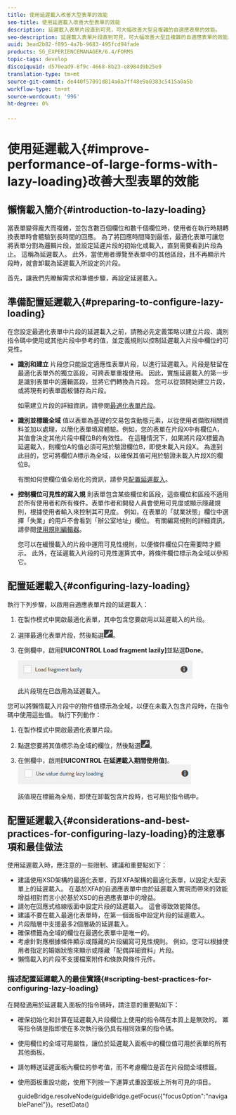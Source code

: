 ```yaml
---
title: 使用延遲載入改善大型表單的效能
seo-title: 使用延遲載入改善大型表單的效能
description: 延遲載入表單片段直到可見，可大幅改善大型且複雜的自適應表單的效能。
seo-description: 延遲載入表單片段直到可見，可大幅改善大型且複雜的自適應表單的效能。
uuid: 3ead2b82-f895-4a7b-9683-495fcd94fade
products: SG_EXPERIENCEMANAGER/6.4/FORMS
topic-tags: develop
discoiquuid: d570ead9-8f9c-4668-8b23-e8984d9b25e9
translation-type: tm+mt
source-git-commit: de440f57091d814a0a7ff48e9a0383c5415a0a5b
workflow-type: tm+mt
source-wordcount: '996'
ht-degree: 0%

---
```



# 使用延遲載入{#improve-performance-of-large-forms-with-lazy-loading}改善大型表單的效能

## 懶惰載入簡介{#introduction-to-lazy-loading}

當表單變得龐大而複雜，並包含數百個欄位和數千個欄位時，使用者在執行時期轉換表單時會體驗到長時間的回應。 為了將回應時間降到最低，最適化表單可讓您將表單分割為邏輯片段，並設定延遲片段的初始化或載入，直到需要看到片段為止。 這稱為延遲載入。 此外，當使用者導覽至表單中的其他區段，且不再顯示片段時，就會卸載為延遲載入所設定的片段。

首先，讓我們先瞭解需求和準備步驟，再設定延遲載入。

## 準備配置延遲載入{#preparing-to-configure-lazy-loading}

在您設定最適化表單中片段的延遲載入之前，請務必先定義策略以建立片段、識別指令碼中使用或其他片段中參考的值，並定義規則以控制延遲載入片段中欄位的可見性。

* **識別和建立**
片段您只能設定適應性表單片段，以進行延遲載入。片段是駐留在最適化表單外的獨立區段，可跨表單重複使用。 因此，實施延遲載入的第一步是識別表單中的邏輯區段，並將它們轉換為片段。 您可以從頭開始建立片段，或將現有的表單面板儲存為片段。

   如需建立片段的詳細資訊，請參閱[最適化表單片段](/help/forms/using/adaptive-form-fragments.md)。

* **識別並標籤全域**
值以表單為基礎的交易包含動態元素，以從使用者擷取相關資料並加以處理，以簡化表單填寫體驗。例如，您的表單在片段X中有欄位A，其值會決定其他片段中欄位B的有效性。 在這種情況下，如果將片段X標籤為延遲載入，則欄位A的值必須可用於驗證欄位B，即使未載入片段X。 為達到此目的，您可將欄位A標示為全域，以確保其值可用於驗證未載入片段X的欄位B。

   有關如何使欄位值全局化的資訊，請參見[配置延遲載入](/help/forms/using/lazy-loading-adaptive-forms.md#p-configuring-lazy-loading-p)。

* **控制欄位可見性的寫入規**
則表單包含某些欄位和區段，這些欄位和區段不適用於所有使用者和所有條件。表單作者和開發人員會使用可見度或顯示隱藏規則，根據使用者輸入來控制其可見度。 例如，在表單的「就業狀態」欄位中選擇「失業」的用戶不會看到「辦公室地址」欄位。 有關編寫規則的詳細資訊，請參閱[使用規則編輯器](/help/forms/using/rule-editor.md)。

   您可以在緩慢載入的片段中運用可見性規則，以便條件欄位只在需要時才顯示。 此外，在延遲載入片段的可見性運算式中，將條件欄位標示為全域以參照它。

## 配置延遲載入{#configuring-lazy-loading}

執行下列步驟，以啟用自適應表單片段的延遲載入：

1. 在製作模式中開啟最適化表單，其中包含您要啟用以延遲載入的片段。
1. 選擇最適化表單片段，然後點選![cmppr](assets/cmppr.png)。
1. 在側欄中，啟用&#x200B;**[!UICONTROL Load fragment lazily]**&#x200B;並點選&#x200B;**Done**。

   ![啟用最適化表單片段的延遲載入](assets/lazy-loading-fragment.png)

   此片段現在已啟用為延遲載入。

您可以將懶惰載入片段中的物件值標示為全域，以便在未載入包含片段時，在指令碼中使用這些值。 執行下列動作：

1. 在製作模式中開啟最適化表單片段。
1. 點選您要將其值標示為全域的欄位，然後點選![](assets/cmppr.png)。
1. 在側欄中，啟用&#x200B;**[!UICONTROL 在延遲載入期間使用值]**。
   ![側欄中的延遲載入欄位](assets/enable-lazy-loading.png)

   該值現在標籤為全局，即使在卸載包含片段時，也可用於指令碼中。

## 配置延遲載入{#considerations-and-best-practices-for-configuring-lazy-loading}的注意事項和最佳做法

使用延遲載入時，應注意的一些限制、建議和重要點如下：

* 建議使用XSD架構的最適化表單，而非XFA架構的最適化表單，以設定大型表單上的延遲載入。 在基於XFA的自適應表單中由於延遲載入實現而帶來的效能增益相對而言小於基於XSD的自適應表單中的增益。
* 請勿在回應式格線版面中設定片段的延遲載入。 這會導致效能降低。
* 建議不要在載入最適化表單時，在第一個面板中設定片段的延遲載入。
* 片段階層中支援最多2個層級的延遲載入。
* 確保標籤為全域的欄位在最適化表單中是唯一的。
* 考慮針對應根據條件顯示或隱藏的片段編寫可見性規則。 例如，您可以根據使用者指定的婚姻狀態來顯示或隱藏「配偶詳細資料」片段。
* 懶惰載入的片段不支援檔案附件和條款與條件元件。

### 描述配置延遲載入的最佳實踐{#scripting-best-practices-for-configuring-lazy-loading}

在開發適用於延遲載入面板的指令碼時，請注意的重要點如下：

* 確保初始化和計算在延遲載入片段欄位上使用的指令碼在本質上是無效的。 冪等指令碼是指即使在多次執行後仍具有相同效果的指令碼。
* 使用欄位的全域可用屬性，讓位於延遲載入面板中的欄位值可用於表單的所有其他面板。
* 請勿轉送延遲面板內欄位的參考值，而不考慮欄位是否在片段間全域標籤。
* 使用面板重設功能，使用下列按一下運算式重設面板上所有可見的項目。

   guideBridge.resolveNode(guideBridge.getFocus({&quot;focusOption&quot;:&quot;navigablePanel&quot;})。resetData()

